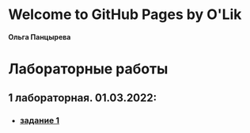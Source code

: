
# Welcome to GitHub Pages by O'Lik
<h4 id="author" title="GossJS">Ольга Панцырева</h4>

# Лабораторные работы
## 1 лабораторная. 01.03.2022:
* ### [задание 1](https://olyapancyreva.github.io/web/first)

